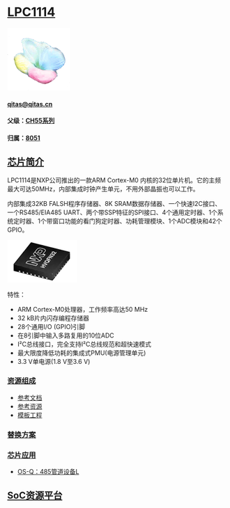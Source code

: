 ﻿# [LPC1114](https://github.com/sochub/LPC1114) 
[![sites](SoC/SoC.png)](http://www.qitas.cn) 
####  qitas@qitas.cn
#### 父级：[CH55系列](https://github.com/sochub/CH55)
#### 归属：[8051](https://github.com/sochub/8051) 

## [芯片简介](https://github.com/sochub/LPC1114/wiki)

LPC1114是NXP公司推出的一款ARM Cortex-M0 内核的32位单片机。它的主频最大可达50MHz，内部集成时钟产生单元，不用外部晶振也可以工作。

内部集成32KB FALSH程序存储器、8K SRAM数据存储器、一个快速I2C接口、一个RS485/EIA485 UART、两个带SSP特征的SPI接口、4个通用定时器、1个系统定时器、1个带窗口功能的看门狗定时器、功耗管理模块、1个ADC模块和42个GPIO。

[![sites](SoC/LPC1114.png)](https://www.nxp.com/cn/pip/LPC1114) 

特性：

* ARM Cortex-M0处理器，工作频率高达50 MHz
* 32 kB片内闪存编程存储器
* 28个通用I/O (GPIO)引脚
* 在8引脚中输入多路复用的10位ADC
* I²C总线接口，完全支持I²C总线规范和超快速模式
* 最大限度降低功耗的集成式PMU(电源管理单元)
* 3.3 V单电源(1.8 V至3.6 V)

### [资源组成](https://github.com/sochub/LPC1114)

* [参考文档](docs/)
* [参考资源](src/)
* [模板工程](demo/)

	
### [替换方案](https://github.com/sochub/LPC1114)


### [芯片应用](https://github.com/sochub/LPC1114)

* [OS-Q：485管道设备L](https://github.com/OS-Q/D93)

##  [SoC资源平台](http://www.qitas.cn)
